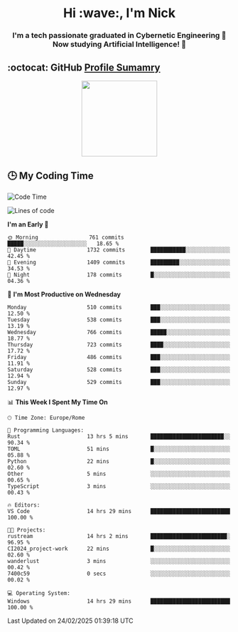 <h1 align="center">Hi :wave:, I'm Nick</h1>

<h3 align="center">I'm a tech passionate graduated in Cybernetic Engineering 🤖<br>
Now studying Artificial Intelligence! 🧠</h3>


## :octocat: GitHub <a href="https://github.com/vn7n24fzkq/github-profile-summary-cards">Profile Sumamry</a>

<p align="center">
   <img style="height:170px;display:inline-block"  src="http://github-profile-summary-cards.vercel.app/api/cards/profile-details?username=CodeClimberNT&theme=github_dark" />
<!--    <img style="height:170px;display:inline-block"  src="http://github-profile-summary-cards.vercel.app/api/cards/repos-per-language?username=CodeClimberNT&theme=github_dark&exclude=" /> -->
</p>

 ## :clock3: My Coding Time 
 
<!--START_SECTION:waka-->
![Code Time](http://img.shields.io/badge/Code%20Time-466%20hrs%2025%20mins-blue)

![Lines of code](https://img.shields.io/badge/From%20Hello%20World%20I%27ve%20Written-4.5%20million%20lines%20of%20code-blue)

**I'm an Early 🐤** 

```text
🌞 Morning                761 commits         █████░░░░░░░░░░░░░░░░░░░░   18.65 % 
🌆 Daytime                1732 commits        ███████████░░░░░░░░░░░░░░   42.45 % 
🌃 Evening                1409 commits        █████████░░░░░░░░░░░░░░░░   34.53 % 
🌙 Night                  178 commits         █░░░░░░░░░░░░░░░░░░░░░░░░   04.36 % 
```
📅 **I'm Most Productive on Wednesday** 

```text
Monday                   510 commits         ███░░░░░░░░░░░░░░░░░░░░░░   12.50 % 
Tuesday                  538 commits         ███░░░░░░░░░░░░░░░░░░░░░░   13.19 % 
Wednesday                766 commits         █████░░░░░░░░░░░░░░░░░░░░   18.77 % 
Thursday                 723 commits         ████░░░░░░░░░░░░░░░░░░░░░   17.72 % 
Friday                   486 commits         ███░░░░░░░░░░░░░░░░░░░░░░   11.91 % 
Saturday                 528 commits         ███░░░░░░░░░░░░░░░░░░░░░░   12.94 % 
Sunday                   529 commits         ███░░░░░░░░░░░░░░░░░░░░░░   12.97 % 
```


📊 **This Week I Spent My Time On** 

```text
🕑︎ Time Zone: Europe/Rome

💬 Programming Languages: 
Rust                     13 hrs 5 mins       ███████████████████████░░   90.34 % 
TOML                     51 mins             █░░░░░░░░░░░░░░░░░░░░░░░░   05.88 % 
Python                   22 mins             █░░░░░░░░░░░░░░░░░░░░░░░░   02.60 % 
Other                    5 mins              ░░░░░░░░░░░░░░░░░░░░░░░░░   00.65 % 
TypeScript               3 mins              ░░░░░░░░░░░░░░░░░░░░░░░░░   00.43 % 

🔥 Editors: 
VS Code                  14 hrs 29 mins      █████████████████████████   100.00 % 

🐱‍💻 Projects: 
rustream                 14 hrs 2 mins       ████████████████████████░   96.95 % 
CI2024_project-work      22 mins             █░░░░░░░░░░░░░░░░░░░░░░░░   02.60 % 
wanderlust               3 mins              ░░░░░░░░░░░░░░░░░░░░░░░░░   00.42 % 
7400c59                  0 secs              ░░░░░░░░░░░░░░░░░░░░░░░░░   00.02 % 

💻 Operating System: 
Windows                  14 hrs 29 mins      █████████████████████████   100.00 % 
```


 Last Updated on 24/02/2025 01:39:18 UTC
<!--END_SECTION:waka-->

